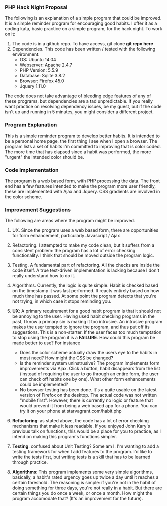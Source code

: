 ### PHP Hack Night Proposal

The following is an explanation of a simple program that could be improved. It is a simple reminder program for encouraging good habits. I offer it as a coding kata, basic practice on a simple program, for the hack night. To work on it:

1. The code is in a github repo. To have access, git clone **git repo here**
2. Dependencies. This code has been written / tested with the following environment:
	- OS: Ubuntu 14.04
	- Webserver: Apache 2.4.7
	- PHP Version: 5.5.9
	- Database: Sqlite 3.8.2
	- Browser: Firefox 45.0
	- Jquery 1.11.0

The code does not take advantage of bleeding edge features of any of these programs, but dependencies are a tad unpredictable. If you really want practice on resolving dependency issues, be my guest, but if the code isn't up and running in 5 minutes, you might consider a different project. 

### Program Explanation

This is a simple reminder program to develop better habits. It is intended to be a personal home page, the first thing I see when I open a browser. The program lists a set of habits I'm committed to improving that is color coded. The more time that has elapsed since a habit was performed, the more "urgent" the intended color should be. 

### Code Implementation

The program is a web based form, with PHP processing the data. The front end has a few features intended to make the program more user friendly, these are implemented with Ajax and Jquery. CSS gradients are involved in the color scheme. 

### Improvement Suggestions

The following are areas where the program might be improved.
1. UX. Since the program uses a web based form, there are opportunities for form enhancement, particularly Javascript / Ajax
2. Refactoring. I attempted to make my code clean, but it suffers from a consistent problem: the program has a lot of error checking functionality. I think that should be moved outside the program logic.
3. Testing. A fundamental part of refactoring. All the checks are inside the code itself. A true test-driven implementation is lacking because I don't really understand how to do it. 
4. Algorithms. Currently, the logic is quite simple. Habit is checked based on the timestamp it was last performed. It reacts entirely based on how much time has passed. At some point the program detects that you're not trying, in which case it stops reminding you. 

1. **UX**: A primary requirement for a good habit program is that it should not be annoying to the user. Having used habit checking programs in the past, I know a primary sin is making it too intrusive. An intrusive program makes the user tempted to ignore the program, and thus put off its suggestions. This is a non-starter. If the user faces too much temptation to stop using the program it is a **FAILURE**. How could this program be made better to use? For instance

	- Does the color scheme actually draw the users eye to the habits in most need? How might the CSS be changed?
	- Is the reminder system uninstrusive? The program implements form improvements via Ajax. Click a button, habit disappears from the list (instead of requiring the user to go through an entire form, the user can check off habits one by one). What other form enhancements could be implemented?
	- No browser testing has been done. It's a quite usable on the latest version of Firefox on the desktop. The actual code was not written "mobile first". However, there is currently no logic or feature that would prevent it from being a web based app for a phone. You can try it on your phone at starvagrant.com/habit.php

2. **Refactoring**: as stated above, the code has a lot of error checking mechanisms that make it less readable. If you enjoyed John Kary's previous talk on functions, this would be a place for you to practice, as I intend on making this program's functions simpler. 

3. **Testing**: confused about Unit Testing? Some am I. I'm wanting to add a testing framework for when I add features to the program. I'd like to write the tests first, but writing tests is a skill that has to be learned through practice.

4. **Algorithms**: This program implements some very simple algorithms, basically, a habit's rated urgency goes up twice a day until it reaches a certain threshold. The reasoning is simple: if you're not in the habit of doing something for three days, you're not really in a habit. But there are certain things you do once a week, or once a month. How might the program accomodate that? (It's an improvement for the future). 
